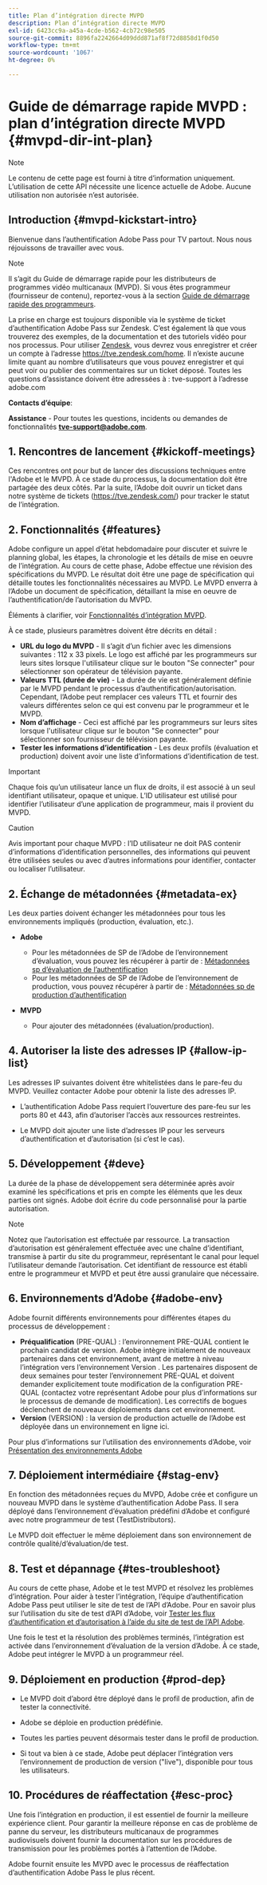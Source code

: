 ```yaml
---
title: Plan d’intégration directe MVPD
description: Plan d’intégration directe MVPD
exl-id: 6423cc9a-a45a-4cde-b562-4cb72c98e505
source-git-commit: 8896fa2242664d09ddd871af8f72d8858d1f0d50
workflow-type: tm+mt
source-wordcount: '1067'
ht-degree: 0%

---
```


# Guide de démarrage rapide MVPD : plan d’intégration directe MVPD {#mvpd-dir-int-plan}

>[!NOTE]
>
>Le contenu de cette page est fourni à titre d’information uniquement. L’utilisation de cette API nécessite une licence actuelle de Adobe. Aucune utilisation non autorisée n’est autorisée.

## Introduction {#mvpd-kickstart-intro}

Bienvenue dans l’authentification Adobe Pass pour TV partout.  Nous nous réjouissons de travailler avec vous.

>[!NOTE]
>
>Il s’agit du Guide de démarrage rapide pour les distributeurs de programmes vidéo multicanaux (MVPD). Si vous êtes programmeur (fournisseur de contenu), reportez-vous à la section [Guide de démarrage rapide des programmeurs](/help/authentication/programmer-kickstart-guide.md).

La prise en charge est toujours disponible via le système de ticket d’authentification Adobe Pass sur Zendesk. C’est également là que vous trouverez des exemples, de la documentation et des tutoriels vidéo pour nos processus. Pour utiliser [Zendesk](https://adobeprimetime.zendesk.com/), vous devrez vous enregistrer et créer un compte à l’adresse https://tve.zendesk.com/home. Il n’existe aucune limite quant au nombre d’utilisateurs que vous pouvez enregistrer et qui peut voir ou publier des commentaires sur un ticket déposé. Toutes les questions d’assistance doivent être adressées à : tve-support à l’adresse adobe.com

**Contacts d’équipe**:

**Assistance** - Pour toutes les questions, incidents ou demandes de fonctionnalités **tve-support@adobe.com**.

## 1. Rencontres de lancement {#kickoff-meetings}

Ces rencontres ont pour but de lancer des discussions techniques entre l&#39;Adobe et le MVPD. À ce stade du processus, la documentation doit être partagée des deux côtés. Par la suite, l’Adobe doit ouvrir un ticket dans notre système de tickets (https://tve.zendesk.com/) pour tracker le statut de l’intégration.

## 2. Fonctionnalités {#features}

Adobe configure un appel d’état hebdomadaire pour discuter et suivre le planning global, les étapes, la chronologie et les détails de mise en oeuvre de l’intégration. Au cours de cette phase, Adobe effectue une révision des spécifications du MVPD. Le résultat doit être une page de spécification qui détaille toutes les fonctionnalités nécessaires au MVPD. Le MVPD enverra à l’Adobe un document de spécification, détaillant la mise en oeuvre de l’authentification/de l’autorisation du MVPD.

Éléments à clarifier, voir [Fonctionnalités d’intégration MVPD](/help/authentication/mvpd-integr-features.md).

À ce stade, plusieurs paramètres doivent être décrits en détail :

* **URL du logo du MVPD** - Il s’agit d’un fichier avec les dimensions suivantes : 112 x 33 pixels. Le logo est affiché par les programmeurs sur leurs sites lorsque l&#39;utilisateur clique sur le bouton &quot;Se connecter&quot; pour sélectionner son opérateur de télévision payante.
* **Valeurs TTL (durée de vie)** - La durée de vie est généralement définie par le MVPD pendant le processus d’authentification/autorisation. Cependant, l’Adobe peut remplacer ces valeurs TTL et fournir des valeurs différentes selon ce qui est convenu par le programmeur et le MVPD.
* **Nom d’affichage** - Ceci est affiché par les programmeurs sur leurs sites lorsque l&#39;utilisateur clique sur le bouton &quot;Se connecter&quot; pour sélectionner son fournisseur de télévision payante.
* **Tester les informations d’identification** - Les deux profils (évaluation et production) doivent avoir une liste d’informations d’identification de test.

>[!IMPORTANT]
>
>Chaque fois qu’un utilisateur lance un flux de droits, il est associé à un seul identifiant utilisateur, opaque et unique.  L’ID utilisateur est utilisé pour identifier l’utilisateur d’une application de programmeur, mais il provient du MVPD.

>[!CAUTION]
>
>Avis important pour chaque MVPD : l’ID utilisateur ne doit PAS contenir d’informations d’identification personnelles, des informations qui peuvent être utilisées seules ou avec d’autres informations pour identifier, contacter ou localiser l’utilisateur.

## 2. Échange de métadonnées {#metadata-ex}

Les deux parties doivent échanger les métadonnées pour tous les environnements impliqués (production, évaluation, etc.).

* **Adobe**
   * Pour les métadonnées de SP de l’Adobe de l’environnement d’évaluation, vous pouvez les récupérer à partir de : [Métadonnées sp d’évaluation de l’authentification](https://sp.auth-staging.adobe.com/sp/metadata)
   * Pour les métadonnées de SP de l’Adobe de l’environnement de production, vous pouvez récupérer à partir de : [Métadonnées sp de production d’authentification](https://sp.auth.adobe.com/sp/metadata)

* **MVPD**
   * Pour ajouter des métadonnées (évaluation/production).

## 4. Autoriser la liste des adresses IP {#allow-ip-list}

Les adresses IP suivantes doivent être whitelistées dans le pare-feu du MVPD. Veuillez contacter Adobe pour obtenir la liste des adresses IP.

* L’authentification Adobe Pass requiert l’ouverture des pare-feu sur les ports 80 et 443, afin d’autoriser l’accès aux ressources restreintes.

* Le MVPD doit ajouter une liste d’adresses IP pour les serveurs d’authentification et d’autorisation (si c’est le cas).

## 5. Développement {#deve}

La durée de la phase de développement sera déterminée après avoir examiné les spécifications et pris en compte les éléments que les deux parties ont signés. Adobe doit écrire du code personnalisé pour la partie autorisation.

>[!NOTE]
>
>Notez que l’autorisation est effectuée par ressource. La transaction d’autorisation est généralement effectuée avec une chaîne d’identifiant, transmise à partir du site du programmeur, représentant le canal pour lequel l’utilisateur demande l’autorisation. Cet identifiant de ressource est établi entre le programmeur et MVPD et peut être aussi granulaire que nécessaire.

## 6. Environnements d’Adobe {#adobe-env}

Adobe fournit différents environnements pour différentes étapes du processus de développement :

* **Préqualification** (PRE-QUAL) : l’environnement PRE-QUAL contient le prochain candidat de version. Adobe intègre initialement de nouveaux partenaires dans cet environnement, avant de mettre à niveau l’intégration vers l’environnement Version . Les partenaires disposent de deux semaines pour tester l’environnement PRE-QUAL et doivent demander explicitement toute modification de la configuration PRE-QUAL (contactez votre représentant Adobe pour plus d’informations sur le processus de demande de modification). Les correctifs de bogues déclenchent de nouveaux déploiements dans cet environnement.
* **Version** (VERSION) : la version de production actuelle de l’Adobe est déployée dans un environnement en ligne ici.

Pour plus d’informations sur l’utilisation des environnements d’Adobe, voir [Présentation des environnements Adobe](/help/authentication/understanding-the-adobe-environments.md)

## 7. Déploiement intermédiaire {#stag-env}

En fonction des métadonnées reçues du MVPD, Adobe crée et configure un nouveau MVPD dans le système d’authentification Adobe Pass. Il sera déployé dans l’environnement d’évaluation prédéfini d’Adobe et configuré avec notre programmeur de test (TestDistributors).

Le MVPD doit effectuer le même déploiement dans son environnement de contrôle qualité/d’évaluation/de test.

## 8. Test et dépannage {#tes-troubleshoot}

Au cours de cette phase, Adobe et le test MVPD et résolvez les problèmes d’intégration. Pour aider à tester l’intégration, l’équipe d’authentification Adobe Pass peut utiliser le site de test de l’API d’Adobe. Pour en savoir plus sur l’utilisation du site de test d’API d’Adobe, voir [Tester les flux d’authentification et d’autorisation à l’aide du site de test de l’API Adobe](/help/authentication/test-authn-authz-flows-using-adobes-api-test-site.md).

Une fois le test et la résolution des problèmes terminés, l’intégration est activée dans l’environnement d’évaluation de la version d’Adobe. À ce stade, Adobe peut intégrer le MVPD à un programmeur réel.

## 9. Déploiement en production {#prod-dep}

* Le MVPD doit d’abord être déployé dans le profil de production, afin de tester la connectivité.

* Adobe se déploie en production prédéfinie.

* Toutes les parties peuvent désormais tester dans le profil de production.

* Si tout va bien à ce stade, Adobe peut déplacer l’intégration vers l’environnement de production de version (&quot;live&quot;), disponible pour tous les utilisateurs.

## 10. Procédures de réaffectation {#esc-proc}

Une fois l’intégration en production, il est essentiel de fournir la meilleure expérience client. Pour garantir la meilleure réponse en cas de problème de panne du serveur, les distributeurs multicanaux de programmes audiovisuels doivent fournir la documentation sur les procédures de transmission pour les problèmes portés à l’attention de l’Adobe.

Adobe fournit ensuite les MVPD avec le processus de réaffectation d’authentification Adobe Pass le plus récent.


<!--- [!RELATEDINFORMATION]
>
>* [Programmer Kickstart Guide](/help/authentication/programmer-kickstart-guide.md)
>* [MVPD Integration Guide](/help/authentication/mvpd-integr-features.md)
-->
